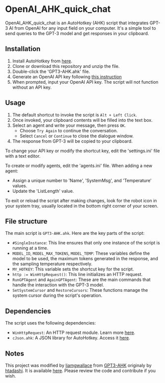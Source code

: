 # OpenAI_AHK_quick_chat

OpenAI_AHK_quick_chat is an AutoHotkey (AHK) script that integrates GPT-3 AI from OpenAI for any input field on your computer. It's a simple tool to send queries to the GPT-3 model and get responses in your clipboard.

## Installation

1. Install AutoHotkey from [here](https://www.autohotkey.com/).
2. Clone or download this repository and unzip the file.
3. Double-click the 'GPT3-AHK.ahk' file.
4. Generate an OpenAI API key following [this instruction](https://help.openai.com/en/articles/4936850-where-do-i-find-my-secret-api-key)
5. When prompted, input your OpenAI API key. The script will not function without an API key.

## Usage

1. The default shortcut to invoke the script is `Alt + Left Click`.
2. Once invoked, your clipboard contents will be filled into the text box.
3. Select an agent and write your message, then press `OK`. 
    - Choose `Try Again` to continue the conversation.
    - Select `Cancel` or `Continue` to close the dialogue window.
4. The response from GPT-3 will be copied to your clipboard.
   
To change your API key or modify the shortcut key, edit the 'settings.ini' file with a text editor.

To create or modify agents, edit the 'agents.ini' file. When adding a new agent:
- Assign a unique number to 'Name', 'SystemMsg', and 'Temperature' values.
- Update the 'ListLength' value.

To exit or reload the script after making changes, look for the robot icon in your system tray, usually located in the bottom right corner of your screen.

## File structure

The main script is `GPT3-AHK.ahk`. Here are the key parts of the script:

- `#SingleInstance`: This line ensures that only one instance of the script is running at a time.
- `MODEL_ID`, `MODEL_MAX_TOKENS`, `MODEL_TEMP`: These variables define the model to be used, the maximum tokens generated in the response, and the sampling temperature respectively.
- `MY_HOTKEY`: This variable sets the shortcut key for the script.
- `http := WinHttpRequest()`: This line initializes an HTTP request.
- `RunGPTAgent` and `AgainGPTAgent`: These are the main commands that handle the interaction with the GPT-3 model.
- `SetSystemCursor` and `RestoreCursors`: These functions manage the system cursor during the script's operation.

## Dependencies

The script uses the following dependencies:

- `WinHttpRequest`: An HTTP request module. Learn more [here](https://www.reddit.com/comments/mcjj4s/input).
- `cJson.ahk`: A JSON library for AutoHotkey. Access it [here](https://github.com/G33kDude/cJson.ahk).

## Notes

This project was modified by [liamgwallace](https://github.com/liamgwallace) from [GPT3-AHK](https://github.com/htadashi/GPT3-AHK) originaly by [htadashi](https://github.com/htadashi). It is available [here](https://github.com/liamgwallace/OpenAI_AHK_quick_chat). Please review the code and contribute if you wish.
